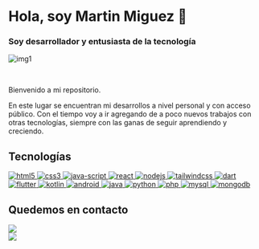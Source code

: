 # Hola, soy Martin Miguez 👋
</hr>

<h3>Soy desarrollador y entusiasta de la tecnología</h3>
<p>
  <img src="https://firebasestorage.googleapis.com/v0/b/linkedinpics-3a639.appspot.com/o/lkd.jpg?alt=media&token=9fdaf480-5f4b-4642-b5a5-9c90047639c4" alt="img1" >
</p>

</br>

<p> Bienvenido a mi repositorio.</p>
<p> En este lugar se encuentran mi desarrollos a nivel personal y con acceso público.
Con el tiempo voy a ir agregando de a poco nuevos trabajos con otras tecnologías, siempre con las ganas de seguir aprendiendo y creciendo.</p>

<h2>Tecnologías</h2>
<a href="https://github.com/mmiguez77">
  <img src="https://img.shields.io/badge/HTML5-E34F26?style=for-the-badge&logo=html5&logoColor=white" alt="html5">
</a>
<a href="https://github.com/mmiguez77">
  <img src="https://img.shields.io/badge/CSS3-1572B6?style=for-the-badge&logo=css3&logoColor=white" alt="css3">
</a>
<a href="https://github.com/mmiguez77">
  <img src="https://img.shields.io/badge/JavaScript-F7DF1E?style=for-the-badge&logo=javascript&logoColor=black" alt="java-script">
</a>
<a href="https://github.com/mmiguez77">
  <img src="https://img.shields.io/badge/React-20232A?style=for-the-badge&logo=react&logoColor=61DAFB" alt="react">
</a>
<a href="https://github.com/mmiguez77">
  <img src="https://img.shields.io/badge/Node.js-43853D?style=for-the-badge&logo=node.js&logoColor=white" alt="nodejs">
</a>
<a href="https://github.com/mmiguez77">
  <img src="https://img.shields.io/badge/Tailwind_CSS-38B2AC?style=for-the-badge&logo=tailwind-css&logoColor=white" alt="tailwindcss">
</a>
<a href="https://github.com/mmiguez77">
  <img src="https://img.shields.io/badge/Dart-0175C2?style=for-the-badge&logo=dart&logoColor=white" alt="dart">
</a>
<a href="https://github.com/mmiguez77">
  <img src="https://img.shields.io/badge/Flutter-02569B?style=for-the-badge&logo=flutter&logoColor=white" alt="flutter">
</a>
<a href="https://github.com/mmiguez77">
  <img src="https://img.shields.io/badge/Kotlin-0095D5?&style=for-the-badge&logo=kotlin&logoColor=white" alt="kotlin">
</a>
<a href="https://github.com/mmiguez77">
  <img src="https://img.shields.io/badge/Android-3DDC84?style=for-the-badge&logo=android&logoColor=white" alt="android">
</a>
<a href="https://github.com/mmiguez77">
  <img src="https://img.shields.io/badge/Java-ED8B00?style=for-the-badge&logo=openjdk&logoColor=white" alt="java">
</a>
<a href="https://github.com/mmiguez77">
  <img src="https://img.shields.io/badge/Python-3776AB?style=for-the-badge&logo=python&logoColor=white" alt="python">
</a>
<a href="https://github.com/mmiguez77">
  <img src="https://img.shields.io/badge/PHP-777BB4?style=for-the-badge&logo=php&logoColor=white" alt="php">
</a>
<a href="https://github.com/mmiguez77">
  <img src="https://img.shields.io/badge/MySQL-00000F?style=for-the-badge&logo=mysql&logoColor=white" alt="mysql">
</a>
<a href="https://github.com/mmiguez77">
  <img src="https://img.shields.io/badge/MongoDB-4EA94B?style=for-the-badge&logo=mongodb&logoColor=white" alt="mongodb">
</a>

</br>



<div> 
  <h2>Quedemos en contacto</h2>
  <a href = "mailto:martinmiguez77@gmail.com"><img src="https://img.shields.io/badge/-Gmail-%23333?style=for-the-badge&logo=gmail&logoColor=white" target="_blank"></a></br>
  <a href="https://www.linkedin.com/in/martin-alejandro-miguez/" target="_blank"><img src="https://img.shields.io/badge/-LinkedIn-%230077B5?style=for-the-badge&logo=linkedin&logoColor=white" target="_blank"></a>
</div>


